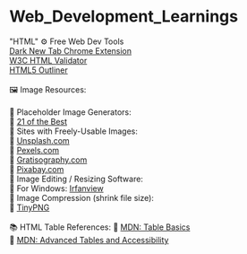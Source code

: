 # Web_Development_Learnings
"HTML"
⚙️ Free Web Dev Tools<br>
<a href="https://chrome.google.com/webstore/detail/dark-new-tab/kcphhkbdlfggickaoeiahdcfhagfbajl?hl=en">Dark New Tab Chrome Extension</a><br>
<a href="https://validator.w3.org/">W3C HTML Validator</a><br>
<a href="https://chrome.google.com/webstore/detail/html5-outliner/afoibpobokebhgfnknfndkgemglggomo">HTML5 Outliner</a><br><br>
🖼️ Image Resources:<br><br>
🔲 Placeholder Image Generators:<br>
🔗 <a href="https://loremipsum.io/21-of-the-best-placeholder-image-generators/">21 of the Best</a><br>
🔲 Sites with Freely-Usable Images:<br>
🔗 <a href="https://unsplash.com/">Unsplash.com</a><br>
🔗 <a href="https://www.pexels.com/">Pexels.com</a><br>
🔗 <a href="https://gratisography.com/">Gratisography.com</a><br>
🔗 <a href="https://pixabay.com/">Pixabay.com</a><br>
🔲 Image Editing / Resizing Software:<br>
🔗 For Windows: <a href="https://www.irfanview.com/">Irfanview</a><br>
🔲 Image Compression (shrink file size):<br>
🔗 <a href="https://tinypng.com/">TinyPNG</a><br><br>
📚 HTML Table References:
🔗 <a href="https://developer.mozilla.org/en-US/docs/Learn/HTML/Tables/Basics">MDN: Table Basics</a><br>
🔗 <a href="https://developer.mozilla.org/en-US/docs/Learn/HTML/Tables/Advanced">MDN: Advanced Tables and Accessibility</a><br>
